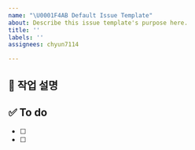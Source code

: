 ```yaml
---
name: "\U0001F4AB Default Issue Template"
about: Describe this issue template's purpose here.
title: ''
labels: ''
assignees: chyun7114

---
```


## 💼 작업 설명
<!-- 진행할 작업을 설명해주세요 -->

## ✅ To do
<!-- 필요한 투두를 적어주세요 -->
- [ ] 
- [ ]
